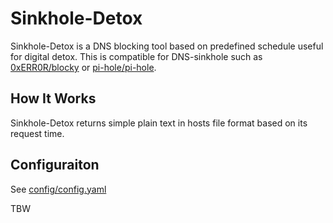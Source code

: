 # Sinkhole-Detox

Sinkhole-Detox is a DNS blocking tool based on predefined schedule useful for digital detox.
This is compatible for DNS-sinkhole such as [0xERR0R/blocky](https://github.com/0xERR0R/blocky) or [pi-hole/pi-hole](https://github.com/pi-hole/pi-hole).

## How It Works

Sinkhole-Detox returns simple plain text in hosts file format based on its request time.

## Configuraiton

See [config/config.yaml](./config/config.yaml)

TBW

